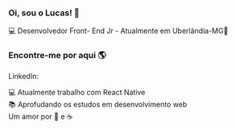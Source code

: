 ### Oi, sou o Lucas! 👋
💻 Desenvolvedor Front- End Jr - Atualmente em Uberlândia-MG🏡 
### Encontre-me por aqui 🌎
<p>LinkedIn: <a href="https://www.linkedin.com/in/lucasleonardofr/"></a></p>


💻 Atualmente trabalho com React Native<br>
📚 Aprofudando os estudos em desenvolvimento web<br>
Um amor por :pizza: e :coffee:




